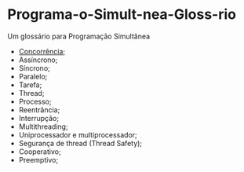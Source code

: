 # Programa-o-Simult-nea-Gloss-rio
Um glossário para Programação Simultânea 

<ul>
  <li><a href="https://github.com/mdumas2/Programa-o-Simult-nea-Gloss-rio/blob/main/Concorrencia.md">Concorrência;</a></li>
  <li>Assíncrono;</li>
  <li>Síncrono;</li>
  <li>Paralelo;</li>
  <li>Tarefa;</li>
  <li>Thread;</li>
  <li>Processo;</li>
  <li>Reentrância;</li>
  <li>Interrupção;</li>
  <li>Multithreading;</li>
  <li>Uniprocessador e multiprocessador;</li>
  <li>Segurança de thread (Thread Safety);</li>
  <li>Cooperativo;</li>
  <li>Preemptivo;</li>
</ul>
